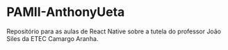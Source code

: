 # PAMII-AnthonyUeta
Repositório para as aulas de React Native sobre a tutela do professor João Siles da ETEC Camargo Aranha.
